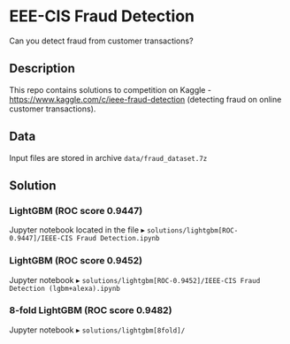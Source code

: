 # EEE-CIS Fraud Detection

Can you detect fraud from customer transactions?

## Description

This repo contains solutions to competition on Kaggle - https://www.kaggle.com/c/ieee-fraud-detection
(detecting fraud on online customer transactions).

## Data

Input files are stored in archive `data/fraud_dataset.7z`

## Solution

### LightGBM (ROC score 0.9447)

Jupyter notebook located in the file ▸ `solutions/lightgbm[ROC-0.9447]/IEEE-CIS Fraud Detection.ipynb`

### LightGBM (ROC score 0.9452)

Jupyter notebook ▸ `solutions/lightgbm[ROC-0.9452]/IEEE-CIS Fraud Detection (lgbm+alexa).ipynb`

### 8-fold LightGBM (ROC score 0.9482)

Jupyter notebook ▸ `solutions/lightgbm[8fold]/`
